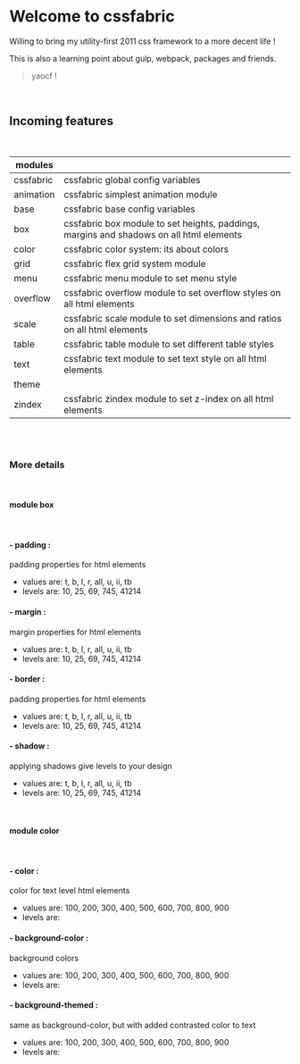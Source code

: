 # Welcome to cssfabric


Willing to bring my utility-first 2011 css framework to a more decent life !


This is also a learning point about gulp, webpack, packages and friends.

> yaocf !


<br/>

## Incoming features


<br/>

| modules |     |
| ------- | --- |
| cssfabric | cssfabric global config variables
animation | cssfabric simplest animation module
base | cssfabric base config variables
box | cssfabric box module to set heights, paddings, margins and shadows on all html elements
color | cssfabric color system: its about colors
grid | cssfabric flex grid system module
menu | cssfabric menu module to set menu style
overflow | cssfabric overflow module to set overflow styles on all html elements
scale | cssfabric scale module to set dimensions and ratios on all html elements
table | cssfabric table module to set different table styles
text | cssfabric text module to set text style on all html elements
theme | 
zindex | cssfabric zindex module to set z-index on all html elements |


<br/>




<br/>

### More details


<br/>

#### <strong>module box</strong>


<br/>

#### - padding :


padding properties for html elements


 - values are: t, b, l, r, all, u, ii, tb
 - levels are: 10, 25, 69, 745, 41214

#### - margin :


margin properties for html elements


 - values are: t, b, l, r, all, u, ii, tb
 - levels are: 10, 25, 69, 745, 41214

#### - border :


padding properties for html elements


 - values are: t, b, l, r, all, u, ii, tb
 - levels are: 10, 25, 69, 745, 41214

#### - shadow :


applying shadows give levels to your design


 - values are: t, b, l, r, all, u, ii, tb
 - levels are: 10, 25, 69, 745, 41214


<br/>

#### <strong>module color</strong>


<br/>

#### - color :


color for text level html elements


 - values are: 100, 200, 300, 400, 500, 600, 700, 800, 900
 - levels are:<br/>

#### - background-color :


background colors


 - values are: 100, 200, 300, 400, 500, 600, 700, 800, 900
 - levels are:<br/>

#### - background-themed :


same as background-color, but with added contrasted color to text


 - values are: 100, 200, 300, 400, 500, 600, 700, 800, 900
 - levels are:<br/>
